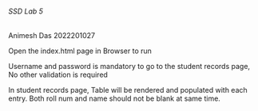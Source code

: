 
###### SSD Lab 5 ######
Animesh Das 2022201027

Open the index.html page in Browser to run

Username and password is mandatory to go to the student records page, No other validation is required

In student records page, Table will be rendered and populated with each entry. Both roll num and name should not be blank at same time.